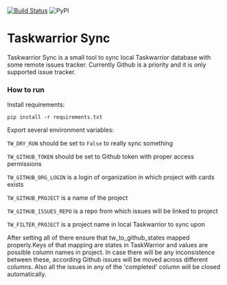 [![Build Status](https://travis-ci.com/sorrowless/twsyncer.svg?branch=master)](https://travis-ci.com/sorrowless/twsyncer)
![PyPI](https://img.shields.io/pypi/v/twsyncer)


# Taskwarrior Sync

Taskwarrior Sync is a small tool to sync local Taskwarrior database with some
remote issues tracker. Currently Github is a priority and it is only supported
issue tracker.


### How to run

Install requirements:

`pip install -r requirements.txt`

Export several environment variables:

`TW_DRY_RUN` should be set to `False` to really sync something

`TW_GITHUB_TOKEN` should be set to Github token with proper access permissions

`TW_GITHUB_ORG_LOGIN` is a login of organization in which project with cards
exists

`TW_GITHUB_PROJECT` is a name of the project

`TW_GITHUB_ISSUES_REPO` is a repo from which issues will be linked to project

`TW_FILTER_PROJECT` is a project name in local Taskwarrior to sync upon

After setting all of there ensure that tw_to_github_states mapped
properly.Keys of that mapping are states in TaskWarrior and values are
possible column names in project. In case there will be any inconsistence
between these, according Github issues will be moved across different columns.
Also all the issues in any of the 'completed' column will be closed
automatically.
